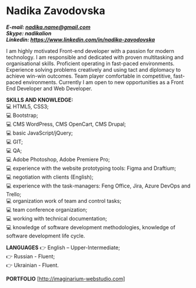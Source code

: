 # Nadika Zavodovska  

***E-mail: nadika.name@gmail.com  
Skype: nadikalion  
Linkedin: https://www.linkedin.com/in/nadika-zavodovska***  

I am highly motivated Front-end developer with a passion for modern technology. I am responsible and dedicated with proven multitasking and organisational skills. Proficient operating in fast-paced environments. Experience solving problems creatively and using tact and diplomacy to achieve win-win outcomes. Team player comfortable in competitive, fast-paced environments. Currently I am open to new opportunities as a Front End Developer and Web Developer.  

**SKILLS AND KNOWLEDGE:**   
:computer:	HTML5, CSS3;  
:computer:	Bootstrap;  
:computer:	CMS WordPress, CMS OpenCart, CMS Drupal;  
:computer:	basic JavaScript/jQuery;  
:computer:	GIT;  
:computer:	QA;  
:computer:	Adobe Photoshop, Adobe Premiere Pro;  
:computer:	experience with the website prototyping tools: Figma and Draftium;  
:computer:	negotiation with clients (English);  
:computer:	experience with the task-managers: Feng Office, Jira, Azure DevOps and Trello;  
:computer:	organization work of team and control tasks;  
:computer:	team conference organization;  
:computer:	working with technical documentation;  
:computer:	knowledge of software development methodologies, knowledge of software development life cycle.  

**LANGUAGES**
:point_right:	English – Upper-Intermediate;  
:point_right:	Russian - Fluent;  
:point_right:	Ukrainian - Fluent.  

**PORTFOLIO**
[http://imaginarium-webstudio.com]



